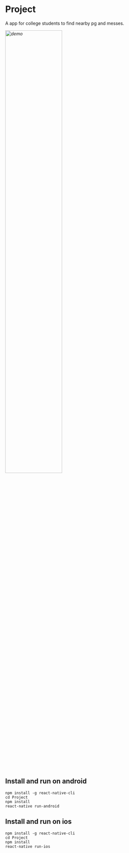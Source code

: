 # Project
A app for college students to find nearby pg and messes.


*<img src="demo.gif" alt="demo" width="60%"/>*

## Install and run on android
```
npm install -g react-native-cli
cd Project
npm install
react-native run-android
```

## Install and run on ios
```
npm install -g react-native-cli
cd Project
npm install
react-native run-ios
```
